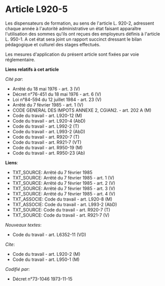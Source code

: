 # Article L920-5

Les dispensateurs de formation, au sens de l'article L. 920-2, adressent chaque année à l'autorité administrative un état
faisant apparaître l'utilisation des sommes qu'ils ont reçues des employeurs définis à l'article L. 950-1. A cet état sera
joint un rapport succinct dressant le bilan pédagogique et culturel des stages effectués.

Les mesures d'application du présent article sont fixées par voie réglementaire.

**Liens relatifs à cet article**

_Cité par_:

  - Arrêté du 18 mai 1976 - art. 3 (V)
  - Décret n°76-451 du 18 mai 1976 - art. 6 (V)
  - Loi n°84-594 du 12 juillet 1984 - art. 23 (V)
  - Arrêté du 7 février 1985 - art. 1 (V)
  - CODE GENERAL DES IMPOTS ANNEXE 2, CGIAN2. - art. 202 A (M)
  - Code du travail - art. L920-12 (M)
  - Code du travail - art. L920-4 (AbD)
  - Code du travail - art. L992-2 (T)
  - Code du travail - art. L993-2 (AbD)
  - Code du travail - art. R920-7 (T)
  - Code du travail - art. R921-7 (VT)
  - Code du travail - art. R950-19 (M)
  - Code du travail - art. R950-23 (Ab)

**Liens**:

  - TXT_SOURCE: Arrêté du 7 février 1985
  - TXT_SOURCE: Arrêté du 7 février 1985 - art. 1 (V)
  - TXT_SOURCE: Arrêté du 7 février 1985 - art. 2 (V)
  - TXT_SOURCE: Arrêté du 7 février 1985 - art. 3 (V)
  - TXT_SOURCE: Arrêté du 7 février 1985 - art. 4 (V)
  - TXT_ASSOCIE: Code du travail - art. L920-8 (M)
  - TXT_ASSOCIE: Code du travail - art. L993-2 (AbD)
  - TXT_SOURCE: Code du travail - art. R920-7 (T)
  - TXT_SOURCE: Code du travail - art. R921-7 (V)

_Nouveaux textes_:

  - Code du travail - art. L6352-11 (VD)

_Cite_:

  - Code du travail - art. L920-2 (M)
  - Code du travail - art. L950-1 (M)

_Codifié par_:

  - Décret n°73-1046 1973-11-15
